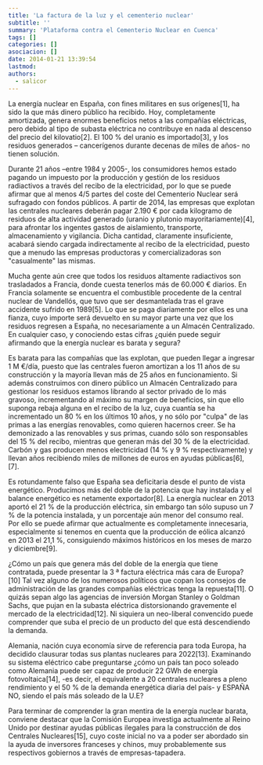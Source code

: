 ```yaml
---
title: 'La factura de la luz y el cementerio nuclear'
subtitle: ''
summary: 'Plataforma contra el Cementerio Nuclear en Cuenca'
tags: []
categories: []
asociacion: []
date: 2014-01-21 13:39:54
lastmod:
authors: 
  - salicor
---
```


La energía nuclear en España, con fines militares en sus orígenes[1], ha sido la que más dinero público ha recibido. Hoy, completamente amortizada, genera enormes beneficios netos a las compañías eléctricas, pero debido al tipo de subasta eléctrica no contribuye en nada al descenso del precio del kilovatio[2]. El 100 % del uranio es importado[3], y los residuos generados – cancerígenos durante decenas de miles de años- no tienen solución.

Durante 21 años –entre 1984 y 2005-, los consumidores hemos estado pagando un impuesto por la producción y gestión de los residuos radiactivos a través del recibo de la electricidad, por lo que se puede afirmar que al menos 4/5 partes del coste del Cementerio Nuclear será sufragado con fondos públicos. A partir de 2014, las empresas que explotan las centrales nucleares deberán pagar 2.190 € por cada kilogramo de residuos de alta actividad generado (uranio y plutonio mayoritariamente)[4], para afrontar los ingentes gastos de aislamiento, transporte, almacenamiento y vigilancia. Dicha cantidad, claramente insuficiente, acabará siendo cargada indirectamente al recibo de la electricidad, puesto que a menudo las empresas productoras y comercializadoras son "casualmente" las mismas.

Mucha gente aún cree que todos los residuos altamente radiactivos son trasladados a Francia, donde cuesta tenerlos más de 60.000 € diarios. En Francia solamente se encuentra el combustible procedente de la central nuclear de Vandellós, que tuvo que ser desmantelada tras el grave accidente sufrido en 1989[5]. Lo que se paga diariamente por ellos es una fianza, cuyo importe será devuelto en su mayor parte una vez que los residuos regresen a España, no necesariamente a un Almacén Centralizado. En cualquier caso, y conociendo estas cifras ¿quién puede seguir afirmando que la energía nuclear es barata y segura?

Es barata para las compañías que las explotan, que pueden llegar a ingresar 1 M €/día, puesto que las centrales fueron amortizan a los 11 años de su construcción y la mayoría llevan más de 25 años en funcionamiento. Si además construimos con dinero público un Almacén Centralizado para gestionar los residuos estamos librando al sector privado de lo más gravoso, incrementando al máximo su margen de beneficios, sin que ello suponga rebaja alguna en el recibo de la luz, cuya cuantía se ha incrementado un 80 % en los últimos 10 años, y no sólo por "culpa" de las primas a las energías renovables, como quieren hacernos creer. Se ha demonizado a las renovables y sus primas, cuando sólo son responsables del 15 % del recibo, mientras que generan más del 30 % de la electricidad. Carbón y gas producen menos electricidad (14 % y 9 % respectivamente) y llevan años recibiendo miles de millones de euros en ayudas públicas[6],[7].

Es rotundamente falso que España sea deficitaria desde el punto de vista energético. Producimos más del doble de la potencia que hay instalada y el balance energético es netamente exportador[8]. La energía nuclear en 2013 aportó el 21 % de la producción eléctrica, sin embargo tan sólo supuso un 7 % de la potencia instalada, y un porcentaje aún menor del consumo real. Por ello se puede afirmar que actualmente es completamente innecesaria, especialmente si tenemos en cuenta que la producción de eólica alcanzó en 2013 el 21,1 %, consiguiendo máximos históricos en los meses de marzo y diciembre[9].

¿Cómo un país que genera más del doble de la energía que tiene contratada, puede presentar la 3 ª factura eléctrica más cara de Europa?[10] Tal vez alguno de los numerosos políticos que copan los consejos de administración de las grandes compañías eléctricas tenga la repuesta[11]. O quizás sepan algo las agencias de inversión Morgan Stanley o Goldman Sachs, que pujan en la subasta eléctrica distorsionando gravemente el mercado de la electricidad[12]. Ni siquiera un neo-liberal convencido puede comprender que suba el precio de un producto del que está descendiendo la demanda.

Alemania, nación cuya economía sirve de referencia para toda Europa, ha decidido clausurar todas sus plantas nucleares para 2022[13]. Examinando su sistema eléctrico cabe preguntarse ¿cómo un país tan poco soleado como Alemania puede ser capaz de producir 22 GWh de energía fotovoltaica[14], -es decir, el equivalente a 20 centrales nucleares a pleno rendimiento y el 50 % de la demanda energética diaria del país- y ESPAÑA NO, siendo el país más soleado de la U.E?

Para terminar de comprender la gran mentira de la energía nuclear barata, conviene destacar que la Comisión Europea investiga actualmente al Reino Unido por destinar ayudas públicas ilegales para la construcción de dos Centrales Nucleares[15], cuyo coste inicial no va a poder ser abordado sin la ayuda de inversores franceses y chinos, muy probablemente sus respectivos gobiernos a través de empresas-tapadera.